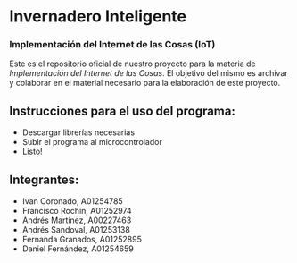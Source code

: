 # Invernadero Inteligente
### Implementación del Internet de las Cosas (IoT)

Este es el repositorio oficial de nuestro proyecto para la materia de _Implementación del Internet de las Cosas_. El objetivo del mismo es archivar y colaborar en el material necesario para la elaboración de este proyecto.

## Instrucciones para el uso del programa:
- Descargar librerías necesarias
- Subir el programa al microcontrolador 
- Listo!

## Integrantes:
- Ivan Coronado, A01254785
- Francisco Rochín, A01252974
- Andrés Martínez, A00227463
- Andrés Sandoval, A01253138
- Fernanda Granados, A01252895
- Daniel Fernández, A01254659

